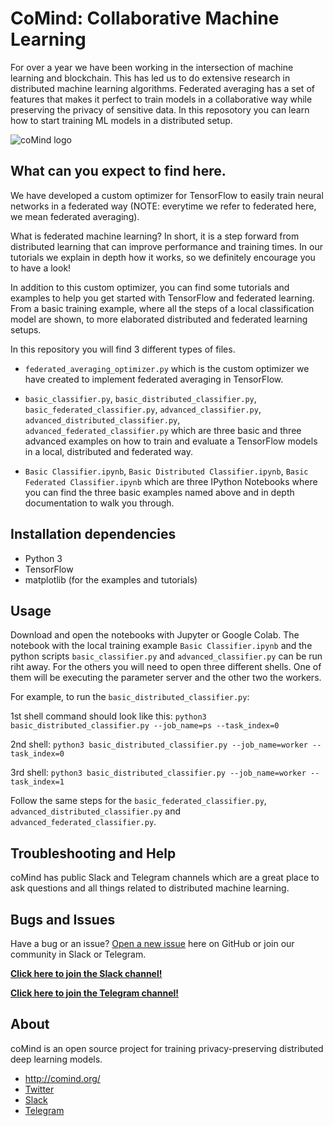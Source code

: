 # CoMind: Collaborative Machine Learning

For over a year we have been working in the intersection of machine learning and blockchain. This has led us to do extensive research in distributed machine learning algorithms. Federated averaging has a set of features that makes it perfect to train models in a collaborative way while preserving the privacy of sensitive data. In this reposotory you can learn how to start training ML models in a distributed setup.

![coMind logo](https://image.ibb.co/fFZfFK/PErugHrw.png)

## What can you expect to find here.

We have developed a custom optimizer for TensorFlow to easily train neural networks in a federated way (NOTE: everytime we refer to federated here, we mean federated averaging).

What is federated machine learning? In short, it is a step forward from distributed learning that can improve performance and training times. In our tutorials we explain in depth how it works, so we definitely encourage you to have a look!

In addition to this custom optimizer, you can find some tutorials and examples to help you get started with TensorFlow and federated learning. From a basic training example, where all the steps of a local classification model are shown, to more elaborated distributed and federated learning setups.

In this repository you will find 3 different types of files.

- `federated_averaging_optimizer.py` which is the custom optimizer we have created to implement federated averaging in TensorFlow.

- `basic_classifier.py`, `basic_distributed_classifier.py`, `basic_federated_classifier.py`, `advanced_classifier.py`, `advanced_distributed_classifier.py`, `advanced_federated_classifier.py` which are three basic and three advanced examples on how to train and evaluate a TensorFlow models in a local, distributed and federated way.

- `Basic Classifier.ipynb`, `Basic Distributed Classifier.ipynb`, `Basic Federated Classifier.ipynb` which are three IPython Notebooks where you can find the three basic examples named above and in depth documentation to walk you through.

## Installation dependencies

- Python 3
- TensorFlow
- matplotlib (for the examples and tutorials)

## Usage

Download and open the notebooks with Jupyter or Google Colab. The notebook with the local training example `Basic Classifier.ipynb` and the python scripts `basic_classifier.py` and `advanced_classifier.py` can be run riht away. For the others you will need to open three different shells. One of them will be executing the parameter server and the other two the workers.

For example, to run the `basic_distributed_classifier.py`:

1st shell command should look like this: `python3 basic_distributed_classifier.py --job_name=ps --task_index=0`

2nd shell: `python3 basic_distributed_classifier.py --job_name=worker --task_index=0`

3rd shell: `python3 basic_distributed_classifier.py --job_name=worker --task_index=1`

Follow the same steps for the `basic_federated_classifier.py`, `advanced_distributed_classifier.py` and `advanced_federated_classifier.py`.

## Troubleshooting and Help

coMind has public Slack and Telegram channels which are a great place to ask questions and all things related to distributed machine learning.

## Bugs and Issues

Have a bug or an issue? [Open a new issue](https://github.com/coMindOrg/federated-averaging-tutorials/issues) here on GitHub or join our community in Slack or Telegram.

**[Click here to join the Slack channel!](https://comindorg.slack.com/join/shared_invite/enQtNDMxMzc0NDA5OTEwLWIyZTg5MTg1MTM4NjhiNDM4YTU1OTI1NTgwY2NkNzZjYWY1NmI0ZjIyNWJiMTNkZmRhZDg2Nzc3YTYyNGQzM2I)**

**[Click here to join the Telegram channel!](https://t.me/comind)**

## About

coMind is an open source project for training privacy-preserving distributed deep learning models. 

* http://comind.org/
* [Twitter](https://twitter.com/coMindOrg)
* [Slack](https://comindorg.slack.com/)
* [Telegram](https://t.me/comind)

